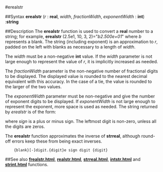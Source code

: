 
#erealstr

##Syntax
**erealstr** (_r_ : **real**, 
_width_, _fractionWidth_, _exponentWidth_ : **int**) :**string**



##Description
The **erealstr** function is used to convert a **real** number to a string; for example, **erealstr** (2.5e1, 10, 3, 2)="_b2_._500e+01_" where _b_ represents a blank. The string (including exponent) is an approximation to _r_, padded on the left with blanks as necessary to a length of _width_.

The _width_ must be a non-negative **int** value. If the _width_ parameter is not large enough to represent the value of _r_, it is implicitly increased as needed.

The _fractionWidth_ parameter is the non-negative number of fractional digits to be displayed. The displayed value is rounded to the nearest decimal equivalent with this accuracy. In the case of a tie, the value is rounded to the larger of the two values.

The _exponentWidth_ parameter must be non-negative and give the number of exponent digits to be displayed. If _exponentWidth_ is not large enough to represent the exponent, more space is used as needed. The string returned by _erealstr_ is of the form:

where _sign_ is a plus or minus sign. The leftmost digit is non-zero, unless all the digits are zeros.

The **erealstr** function approximates the inverse of **strreal**, although round-off errors keep these from being exact inverses.

        {blank}[-]digit.{digit}e sign digit {digit}
##See also
**[frealstr.html](frealstr)**, **[realstr.html](realstr)**, **[strreal.html](strreal)**, **[intstr.html](intstr)** and **[strint.html](strint)** functions.

